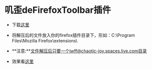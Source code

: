 # 叽歪deFirefoxToolbar插件 #

  * 下载[这里](http://jiwai.googlecode.com/files/jwff%40chaotic-joy.spaces.live.com.rar)

  * 将解压后的文件放入你的firefox插件目录下，形如：C:\Program Files\Mozilla Firefox\extensions\

  * **注意:**文件解压后只要一个jwff@chaotic-joy.spaces.live.com目录

  * 效果看[这里](http://www.yupoo.com/photos/view?id=ff808081173a7031011744de8bd253e9)